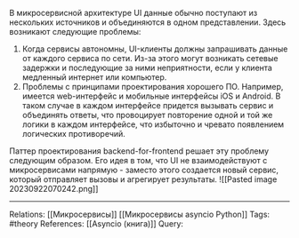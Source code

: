 В микросервисной архитектуре UI данные обычно поступают из нескольких источников и объединяются в одном представлении. Здесь возникают следующие проблемы:
1. Когда сервисы автономны, UI-клиенты должны запрашивать данные от каждого сервиса по сети. Из-за этого могут возникать сетевые задержки и последующие за ними неприятности, если у клиента медленный интернет или компьютер. 
2. Проблемы с принципами проектирования хорошего ПО. Например, имеется web-интерфейс и мобильные интерфейсы iOS и Android. В таком случае в каждом интерфейсе придется вызывать сервис и объединять ответы, что провоцирует повторение одной и той же логики в каждом интерфейсе, что избыточно и чревато появлением логических противоречий. 

Паттер проектирования backend-for-frontend решает эту проблему следующим образом. Его идея в том, что UI не взаимодействуют с микросервисами напрямую - заместо этого создается новый сервис, который отправляет вызовы и агрегирует результаты. 
![[Pasted image 20230922070242.png]]

___
Relations: [[Микросервисы]] [[Микросервисы asyncio Python]] 
Tags: #theory 
References: [[Asyncio (книга)]] 
Query: 